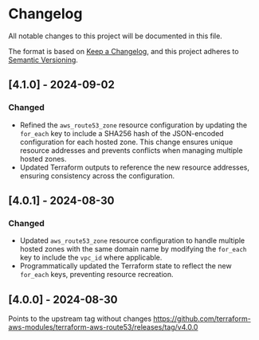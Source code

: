 # Changelog

All notable changes to this project will be documented in this file.

The format is based on [Keep a Changelog](https://keepachangelog.com/en/1.0.0/),
and this project adheres to [Semantic Versioning](https://semver.org/spec/v2.0.0.html).

## [4.1.0] - 2024-09-02
### Changed
- Refined the `aws_route53_zone` resource configuration by updating the `for_each` key to include a SHA256 hash of the JSON-encoded configuration for each hosted zone. This change ensures unique resource addresses and prevents conflicts when managing multiple hosted zones.
- Updated Terraform outputs to reference the new resource addresses, ensuring consistency across the configuration.

## [4.0.1] - 2024-08-30
### Changed
- Updated `aws_route53_zone` resource configuration to handle multiple hosted zones with the same domain name by modifying the `for_each` key to include the `vpc_id` where applicable.
- Programmatically updated the Terraform state to reflect the new `for_each` keys, preventing resource recreation.

## [4.0.0] - 2024-08-30
Points to the upstream tag without changes https://github.com/terraform-aws-modules/terraform-aws-route53/releases/tag/v4.0.0

